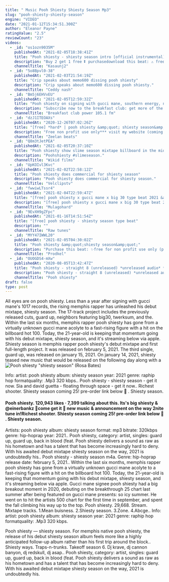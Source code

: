 ```yaml
---
title: " Music Pooh Shiesty Shiesty Season Mp3"
slug: "pooh-shiesty-shiesty-season"
engine: "VIDEO"
date: "2021-01-12T15:34:51.300Z"
author: "Eleanor Payne"
ratingValue: "2.5"
reviewCount: "23"
videos:
  - _id: "os1ozn9035M"
    publishedAt: "2021-02-05T18:38:41Z"
    title: "Pooh shiesty - shiesty season intro [official instrumental] prod by. Kasaunj"
    description: "Buy 2 get 1 free ⏬ purchasedownload this beat: ⚠️ free for non profit use only. Anyone who releases a song without"
    channelTitle: "Kasaunj2"
  - _id: "5o8Bpvl0-38"
    publishedAt: "2021-02-03T21:54:19Z"
    title: "Crip speaks about memo600 dissing pooh shiesty"
    description: "Crip speaks about memo600 dissing pooh shiesty."
    channelTitle: "Ceddy nash"
  - _id: "Bm5j6EHVvEU"
    publishedAt: "2021-02-05T12:59:32Z"
    title: "Pooh shiesty on signing with gucci mane, southern energy, new music + more"
    description: "Subscribe now to the breakfast club: get more of the breakfast club: ▻ listen live: ▻ catch up on what"
    channelTitle: "Breakfast club power 105.1 fm"
  - _id: "dzJ1ITEOAXs"
    publishedAt: "2020-12-26T07:02:26Z"
    title: "[free] *hard* | pooh shiesty &amp;quot; shiesty season&amp;quot; type beat [ prod by. Zeelanbeats ]"
    description: "Free non profit use only*** visit my website (coming soon) ➕ subscribe to zeelanbeats here"
    channelTitle: "Zeelan beats"
  - _id: "Q8m3tJetPEA"
    publishedAt: "2021-02-05T20:37:10Z"
    title: "Pooh shiesty show slime season mixtape billboard in the middle of times square"
    description: "Poohshiesty #slimeseason."
    channelTitle: "Wikid films"
  - _id: "UpKOIvl3Kvc"
    publishedAt: "2021-02-02T22:58:12Z"
    title: "Pooh shiesty does commercial for shiesty season"
    description: "Pooh shiesty does commercial for shiesty season."
    channelTitle: "Velclipstv"
  - _id: "fwwiwLTssr4"
    publishedAt: "2021-02-04T22:59:47Z"
    title: "[free] pooh shiesty x gucci mane x big 30 type beat 2021 &amp;quot;shiesty season&amp;quot; (prod. @mulagohard)"
    description: "[free] pooh shiesty x gucci mane x big 30 type beat 2021 shiesty season (prod. @mulagohard) (buy 2 get 1 free ) instant delivery (no tags)"
    channelTitle: "Mulagohard"
  - _id: "9EvXH9gZFpc"
    publishedAt: "2021-01-16T14:51:54Z"
    title: "[free] pooh shiesty - shiesty season type beat"
    description: ""
    channelTitle: "Raw tunes"
  - _id: "MYY47IWWL20"
    publishedAt: "2021-02-05T04:30:02Z"
    title: "Pooh shiesty &amp;quot;shiesty season&amp;quot;"
    description: "Purchase this beat: ✨free for non profit use only (prod. Kel) instagram: for serious inquiries contact:"
    channelTitle: "Prodkel"
  - _id: "OUOGDS4-mXw"
    publishedAt: "2020-08-05T13:42:47Z"
    title: "Pooh shiesty - straight 8 (unreleased) *unreleased audio* *repost*"
    description: "Pooh shiesty - straight 8 (unreleased) *unreleased audio* this is a repost my video was made for pure entertainment purpose. These"
    channelTitle: "Pooh shiesty"
draft: false
type: post
---
```


All eyes are on pooh shiesty. Less than a year after signing with gucci mane&#39;s 1017 records, the rising memphis rapper has unleashed his debut mixtape, shiesty season. The 17-track project includes the previously released cuts, guard up, neighbors featuring big30, twerksum, and the. Within the last six months, memphis rapper pooh shiesty has gone from a virtually unknown gucci mane acolyte to a fast-rising figure with a hit on the billboard hot 100. Today, the 21-year-old is keeping that momentum going with his debut mixtape, shiesty season, and it&#39;s streaming below via apple. Shiesty season is memphis rapper pooh shiesty&#39;s debut mixtape and first full-length project. It was released on february 5, 2021. The third single, guard up, was released on january 15, 2021. On january 14, 2021, shiesty teased new music that would be released on the following day along with a
![Pooh shiesty &quot;shiesty season&quot; (Rosa Bates)](https://i.ytimg.com/vi/MYY47IWWL20/hqdefault.jpg "Pooh shiesty &quot;shiesty season&quot; (Gerald Howell)")

Info: artist: pooh shiesty album: shiesty season year: 2021 genre: raphip hop formatquality: .Mp3 320 kbps.. Pooh shiesty - shiesty season - get it now. Sia and david guetta - floating through space - get it now.. Richest shooter. Shiesty season coming 25! pre-order link below 🐍 . Shiesty season.
<!--inArticleAds-->

<!--galleryOne-->

#### Pooh shiesty. 120,943 likes · 7,399 talking about this. Its's big shiesty & @einerbankz 🐍come get it 🐍 new music & announcement on the way 2nite tune in!Richest shooter. Shiesty season coming 25! pre-order link below 🐍 . Shiesty season.
<!--inArticleAds-->

<!--galleryTwo-->

Artists: pooh shiesty album: shiesty season format: mp3 bitrate: 320kbps genre: hip-hoprap year: 2021.. Pooh shiesty, category: artist, singles: guard up, guard up, back in blood (feat. Pooh shiesty delivers a sound as raw as his hometown and has a talent that has become increasingly hard to deny. With his awaited debut mixtape shiesty season on the way, 2021 is undoubtedly his.. Pooh shiesty - shiesty season m4a. Genre: hip-hoprap release date: february 5, 2021.. Within the last six months, memphis rapper pooh shiesty has gone from a virtually unknown gucci mane acolyte to a fast-rising figure with a hit on the billboard hot 100. Today, the 21-year-old is keeping that momentum going with his debut mixtape, shiesty season, and it&#39;s streaming below via apple. Gucci mane signee pooh shiesty had a big breakout moment in 2020, debuting on the breakthrough 25 chart last summer after being featured on gucci mane presents: so icy summer. He went on to hit the artists 500 chart for the first time in september, and spent the fall climbing his way up to the top. Pooh shiesty. 29,668. Stream. Mixtape tracks. 1.Mean buisness. 2.Shiesty season. 3.Zone. 4.Abcge.. Info: artist: pooh shiesty album: shiesty season year: 2021 genre: raphip hop formatquality: .Mp3 320 kbps.
<!--galleryThree-->

Pooh shiesty — shiesty season. For memphis native pooh shiesty, the release of his debut shiesty season album feels more like a highly anticipated follow-up album rather than his first trip around the block.. Shiesty ways. Traps-n-trunks. Takeoff season 6. Dj krave, dj cannon banyon, dj redskull, dj asap.. Pooh shiesty, category: artist, singles: guard up, guard up, back in blood (feat. Pooh shiesty delivers a sound as raw as his hometown and has a talent that has become increasingly hard to deny. With his awaited debut mixtape shiesty season on the way, 2021 is undoubtedly his.
